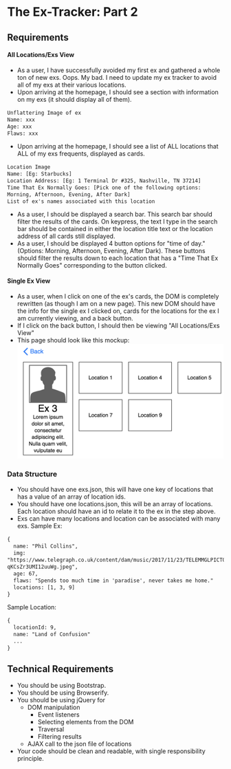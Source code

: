 # The Ex-Tracker: Part 2

## Requirements

#### All Locations/Exs View
- As a user, I have successfully avoided my first ex and gathered a whole ton of new exs. Oops. My bad. I need to update my ex tracker to avoid all of my exs at their various locations.
- Upon arriving at the homepage, I should see a section with information on my exs (it should display all of them).
```
Unflattering Image of ex
Name: xxx
Age: xxx
Flaws: xxx
```
- Upon arriving at the homepage, I should see a list of ALL locations that ALL of my exs frequents, displayed as cards.
```
Location Image
Name: [Eg: Starbucks]
Location Address: [Eg: 1 Terminal Dr #325, Nashville, TN 37214]
Time That Ex Normally Goes: [Pick one of the following options: Morning, Afternoon, Evening, After Dark]
List of ex's names associated with this location
```
- As a user, I should be displayed a search bar. This search bar should filter the results of the cards. On keypress, the text I type in the search bar should be contained in either the location title text or the location address of all cards still displayed.
- As a user, I should be displayed 4 button options for "time of day." (Options: Morning, Afternoon, Evening, After Dark). These buttons should filter the results down to each location that has a "Time That Ex Normally Goes" corresponding to the button clicked.

#### Single Ex View
- As a user, when I click on one of the ex's cards, the DOM is completely rewritten (as though I am on a new page). This new DOM should have the info for the single ex I clicked on, cards for the locations for the ex I am currently viewing, and a back button.
- If I click on the back button, I should then be viewing "All Locations/Exs View"
- This page should look like this mockup:
![Single Ex View Mockup](./Part2-single-ex-view.png)

### Data Structure

- You should have one exs.json, this will have one key of locations that has a value of an array of location ids.
- You should have one locations.json, this will be an array of locations. Each location should have an id to relate it to the ex in the step above.
- Exs can have many locations and location can be associated with many exs.
Sample Ex:
```
{
  name: "Phil Collins",
  img: "https://www.telegraph.co.uk/content/dam/music/2017/11/23/TELEMMGLPICT000133495746_trans_NvBQzQNjv4BqYpan1rnL3YFxlcDYh3PnVXPRax-qKCsZr3UMI12uuWg.jpeg",
  age: 67,
  flaws: "Spends too much time in 'paradise', never takes me home."
  locations: [1, 3, 9]
}
```

Sample Location:
```
{
  locationId: 9,
  name: "Land of Confusion"
  ...
}
```


## Technical Requirements

- You should be using Bootstrap.
- You should be using Browserify.
- You should be using jQuery for
  - DOM manipulation
    - Event listeners
    - Selecting elements from the DOM
    - Traversal
    - Filtering results
  - AJAX call to the json file of locations
- Your code should be clean and readable, with single responsibility principle.

